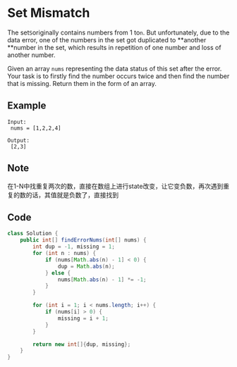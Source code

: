 # Set Mismatch

The set`S`originally contains numbers from 1 to`n`. But unfortunately, due to the data error, one of the numbers in the set got duplicated to **another **number in the set, which results in repetition of one number and loss of another number.

Given an array `nums` representing the data status of this set after the error. Your task is to firstly find the number occurs twice and then find the number that is missing. Return them in the form of an array.

## **Example**

```
Input:
 nums = [1,2,2,4]

Output:
 [2,3]
```

## Note

在1-N中找重复两次的数，直接在数组上进行state改变，让它变负数，再次遇到重复的数的话，其值就是负数了，直接找到

## Code

```java
class Solution {
    public int[] findErrorNums(int[] nums) {
        int dup = -1, missing = 1;
        for (int n : nums) {
            if (nums[Math.abs(n) - 1] < 0) {
                dup = Math.abs(n);
            } else {
                nums[Math.abs(n) - 1] *= -1;
            }
        }

        for (int i = 1; i < nums.length; i++) {
            if (nums[i] > 0) {
                missing = i + 1;
            }
        }

        return new int[]{dup, missing};
    }
}
```
